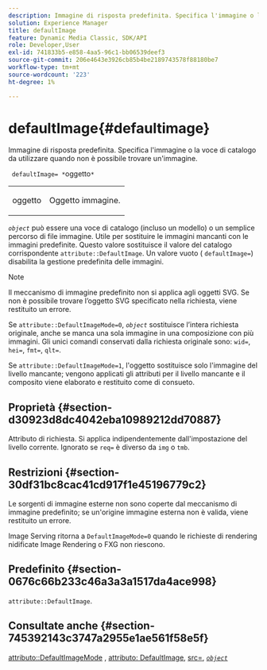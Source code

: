 ```yaml
---
description: Immagine di risposta predefinita. Specifica l'immagine o la voce di catalogo da utilizzare quando non è possibile trovare un'immagine.
solution: Experience Manager
title: defaultImage
feature: Dynamic Media Classic, SDK/API
role: Developer,User
exl-id: 741833b5-e858-4aa5-96c1-bb06539deef3
source-git-commit: 206e4643e3926cb85b4be2189743578f88180be7
workflow-type: tm+mt
source-wordcount: '223'
ht-degree: 1%

---
```


# defaultImage{#defaultimage}

Immagine di risposta predefinita. Specifica l&#39;immagine o la voce di catalogo da utilizzare quando non è possibile trovare un&#39;immagine.

` defaultImage= *`oggetto`*`

<table id="simpletable_C1FC14B7D9AE476DB2B10EB402944335"> 
 <tr class="strow"> 
  <td class="stentry"> <p> <span class="codeph"> <span class="varname"> oggetto  </span> </span> </p> </td> 
  <td class="stentry"> <p>Oggetto immagine. </p> </td> 
 </tr> 
</table>

*`object`* può essere una voce di catalogo (incluso un modello) o un semplice percorso di file immagine. Utile per sostituire le immagini mancanti con le immagini predefinite. Questo valore sostituisce il valore del catalogo corrispondente `attribute::DefaultImage`. Un valore vuoto ( `defaultImage=`) disabilita la gestione predefinita delle immagini.

>[!NOTE]
>
>Il meccanismo di immagine predefinito non si applica agli oggetti SVG. Se non è possibile trovare l’oggetto SVG specificato nella richiesta, viene restituito un errore.

Se `attribute::DefaultImageMode=0`, *`object`* sostituisce l’intera richiesta originale, anche se manca una sola immagine in una composizione con più immagini. Gli unici comandi conservati dalla richiesta originale sono: `wid=`, `hei=`, `fmt=`, `qlt=`.

Se `attribute::DefaultImageMode=1`, l&#39;oggetto sostituisce solo l&#39;immagine del livello mancante; vengono applicati gli attributi per il livello mancante e il composito viene elaborato e restituito come di consueto.

## Proprietà {#section-d30923d8dc4042eba10989212dd70887}

Attributo di richiesta. Si applica indipendentemente dall&#39;impostazione del livello corrente. Ignorato se `req=` è diverso da `img` o `tmb`.

## Restrizioni {#section-30df31bc8cac41cd917f1e45196779c2}

Le sorgenti di immagine esterne non sono coperte dal meccanismo di immagine predefinito; se un&#39;origine immagine esterna non è valida, viene restituito un errore.

Image Serving ritorna a `DefaultImageMode=0` quando le richieste di rendering nidificate Image Rendering o FXG non riescono.

## Predefinito {#section-0676c66b233c46a3a3a1517da4ace998}

`attribute::DefaultImage`.

## Consultate anche {#section-745392143c3747a2955e1ae561f58e5f}

[attributo::DefaultImageMode](../../../../../is-api/image-catalog/image-serving-api-ref/c-image-catalog-reference/c-attributes-reference/r-defaultimagemode.md#reference-8a996af162f84e46bbe9e6e0d4e26782) ,  [attributo: DefaultImage](../../../../../is-api/image-catalog/image-serving-api-ref/c-image-catalog-reference/c-attributes-reference/r-is-cat-defaultimage.md#reference-8e9900e129f54ed68462a3c2fc3bc433),  [src=](../../../../../is-api/http-ref/image-serving-api-ref/c-http-protocol-reference/c-command-reference/r-src.md#reference-f6506637778c4c69bf106a7924a91ab1),  [ *`object`* ](../../../../../is-api/http-ref/image-serving-api-ref/c-http-protocol-reference/c-data-types/r-object.md#reference-2591bd24548d462782c68d138ef795a0)
